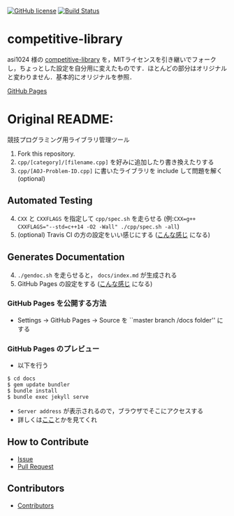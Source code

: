[![GitHub license](https://img.shields.io/github/license/torotoki/competitive-library.svg)](https://github.com/asi1024/competitive-library/blob/master/LICENSE)
[![Build Status](https://travis-ci.org/torotoki/competitive-library.svg?branch=master)](https://travis-ci.org/asi1024/competitive-library)

# competitive-library

asi1024 様の [competitive-library](https://github.com/asi1024/competitive-library) を，MITライセンスを引き継いでフォークし，ちょっとした設定を自分用に変えたものです．ほとんどの部分はオリジナルと変わりません．基本的にオリジナルを参照．

[GitHub Pages](https://torotoki.github.io/competitive-library/)

# Original README:

競技プログラミング用ライブラリ管理ツール

1. Fork this repository.
2. `cpp/[category]/[filename.cpp]` を好みに追加したり書き換えたりする
3. `cpp/[AOJ-Problem-ID.cpp]` に書いたライブラリを include して問題を解く (optional)

## Automated Testing
4. `CXX` と `CXXFLAGS` を指定して `cpp/spec.sh` を走らせる (例:`CXX=g++ CXXFLAGS="--std=c++14 -O2 -Wall" ./cpp/spec.sh -all`)
5. (optional) Travis CI の方の設定をいい感じにする ([こんな感じ](https://travis-ci.org/asi1024/competitive-library/jobs/219386700#L307) になる)

## Generates Documentation
4. `./gendoc.sh` を走らせると， `docs/index.md` が生成される
5. GitHub Pages の設定をする ([こんな感じ](https://asi1024.github.io/competitive-library/) になる)

### GitHub Pages を公開する方法
- Settings -> GitHub Pages -> Source を ``master branch /docs folder'' にする

### GitHub Pages のプレビュー
- 以下を行う
```
$ cd docs
$ gem update bundler
$ bundle install
$ bundle exec jekyll serve
```
- `Server address` が表示されるので，ブラウザでそこにアクセスする
- 詳しくは[ここ](https://github.com/github/pages-gem)とかを見てくれ

## How to Contribute
- [Issue](https://github.com/asi1024/competitive-library/issues/new)
- [Pull Request](https://github.com/asi1024/competitive-library/pull/new/master)

## Contributors
- [Contributors](https://github.com/asi1024/competitive-library/graphs/contributors)
